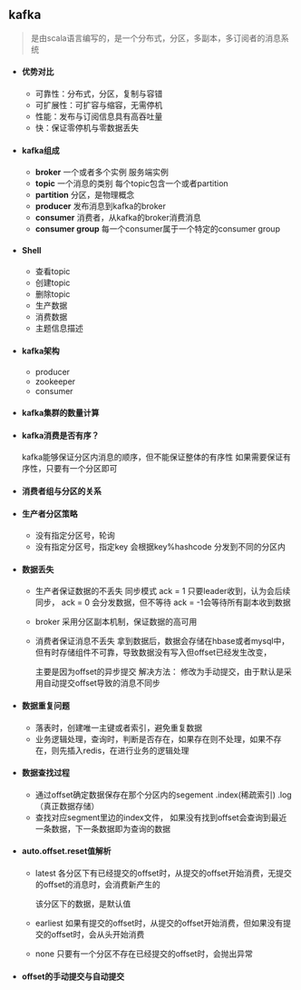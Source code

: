 ## kafka
>  是由scala语言编写的，是一个分布式，分区，多副本，多订阅者的消息系统

- #### 优势对比
  
  - 可靠性：分布式，分区，复制与容错
  - 可扩展性：可扩容与缩容，无需停机
  - 性能：发布与订阅信息具有高吞吐量
  - 快：保证零停机与零数据丢失
  
- #### kafka组成
  
  - **broker**    一个或者多个实例  服务端实例
  - **topic**      一个消息的类别  每个topic包含一个或者partition
  - **partition**    分区，是物理概念
  - **producer**      发布消息到kafka的broker
  - **consumer**    消费者，从kafka的broker消费消息
  - **consumer group**     每一个consumer属于一个特定的consumer group 
  
- #### Shell

  - 查看topic
  - 创建topic
  - 删除topic
  - 生产数据
  - 消费数据
  - 主题信息描述

- #### kafka架构
  
  - producer
  - zookeeper
  - consumer
  
- #### kafka集群的数量计算

- #### kafka消费是否有序？
  
  kafka能够保证分区内消息的顺序，但不能保证整体的有序性 
  如果需要保证有序性，只要有一个分区即可
  
- #### 消费者组与分区的关系

- #### 生产者分区策略
  
  - 没有指定分区号，轮询
  - 没有指定分区号，指定key 会根据key%hashcode 分发到不同的分区内
  
- #### 数据丢失
  
  - 生产者保证数据的不丢失
    同步模式 ack = 1 只要leader收到，认为会后续同步，
    ack = 0 会分发数据，但不等待 ack = -1会等待所有副本收到数据
    
  - broker 采用分区副本机制，保证数据的高可用
  
  - 消费者保证消息不丢失 
    拿到数据后，数据会存储在hbase或者mysql中，但有时存储组件不可靠，导致数据没有写入但offset已经发生改变，
    
    主要是因为offset的异步提交 
    解决方法： 修改为手动提交，由于默认是采用自动提交offset导致的消息不同步
  
- #### 数据重复问题
  
  - 落表时，创建唯一主键或者索引，避免重复数据
  - 业务逻辑处理，查询时，判断是否存在，如果存在则不处理，如果不存在，则先插入redis，在进行业务的逻辑处理
  
- #### 数据查找过程
  
  - 通过offset确定数据保存在那个分区内的segement   .index(稀疏索引) .log（真正数据存储）
  - 查找对应segment里边的index文件， 如果没有找到offset会查询到最近一条数据，下一条数据即为查询的数据  
  
- #### auto.offset.reset值解析
  
  - latest    各分区下有已经提交的offset时，从提交的offset开始消费，无提交的offset的消息时，会消费新产生的
  
    该分区下的数据，是默认值
  
  - earliest  如果有提交的offset时，从提交的offset开始消费，但如果没有提交的offset时，会从头开始消费
  
  - none  只要有一个分区不存在已经提交的offset时，会抛出异常
  
- #### offset的手动提交与自动提交